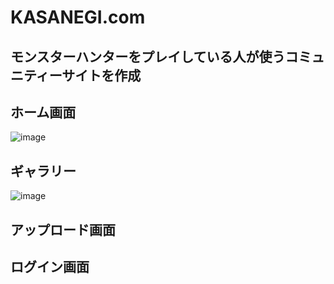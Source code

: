 # KASANEGI.com

## モンスターハンターをプレイしている人が使うコミュニティーサイトを作成

## ホーム画面
![image](https://github.com/Himabitoo/KASANEGI/assets/94416199/2c2dd5d3-3182-45c4-a693-11ffc7e6561e)

## ギャラリー
![image](https://github.com/Himabitoo/KASANEGI/assets/94416199/20e719e9-3dd1-44a5-b2c2-1caa49a033fc)

## アップロード画面

## ログイン画面

